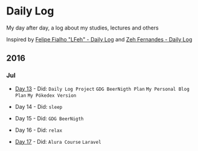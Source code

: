 # Daily Log

My day after day, a log about my studies, lectures and others


Inspired by [Felipe Fialho "LFeh" - Daily Log](https://github.com/LFeh/dailylog) and [Zeh Fernandes - Daily Log](https://github.com/zehfernandes/dailylog/)


## 2016

### Jul

- [Day 13](https://github.com/YanMagale/dailylog/blob/master/registries/07-13-2016.md) -  Did: `Daily Log Project` `GDG BeerNigth Plan` `My Personal Blog Plan` `My Pókedex Version`

- Day 14 - Did: `sleep`

- Day 15 - Did: `GDG BeerNigth`

- Day 16 - Did: `relax`

- [Day 17](https://github.com/YanMagale/dailylog/blob/master/registries/07-17-2016.md) -  Did: `Alura Course` `Laravel`
